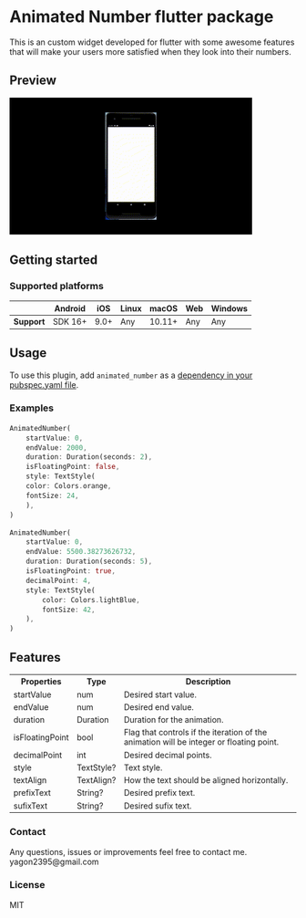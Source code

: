 # Animated Number flutter package

<p>This is an custom widget developed for flutter with some awesome features that will make your users more satisfied when they look into their numbers.</p>

## Preview
![Sample](./images/example.gif)

## Getting started

### Supported platforms

|             | Android | iOS  | Linux | macOS  | Web | Windows     |
|-------------|---------|------|-------|--------|-----|-------------|
| **Support** | SDK 16+ | 9.0+ | Any   | 10.11+ | Any | Any         |

## Usage
To use this plugin, add `animated_number` as a [dependency in your pubspec.yaml file](https://docs.flutter.dev/development/packages-and-plugins/using-packages).


### Examples
```dart
AnimatedNumber(
    startValue: 0,
    endValue: 2000,
    duration: Duration(seconds: 2),
    isFloatingPoint: false,
    style: TextStyle(
    color: Colors.orange,
    fontSize: 24,
    ),
)
```

```dart
AnimatedNumber(
    startValue: 0,
    endValue: 5500.38273626732,
    duration: Duration(seconds: 5),
    isFloatingPoint: true,
    decimalPoint: 4,
    style: TextStyle(
        color: Colors.lightBlue,
        fontSize: 42,
    ),
)
```

## Features
<table style="width:100%">
  <tr>
    <th>Properties</th>
    <th>Type</th>
    <th>Description</th>
  </tr>
  <tr>
    <td>startValue</td>
    <td>num</td>
    <td>Desired start value.</td>
  </tr>
  <tr>
    <td>endValue</td>
    <td>num</td>
    <td>Desired end value.</td>
  </tr>
  <tr>
    <td>duration</td>
    <td>Duration</td>
    <td>Duration for the animation.</td>
  </tr>
  <tr>
    <td>isFloatingPoint</td>
    <td>bool</td>
    <td>Flag that controls if the iteration of the animation will be integer or floating point.</td>
  </tr>
  <tr>
    <td>decimalPoint</td>
    <td>int</td>
    <td>Desired decimal points.</td>
  </tr>
  <tr>
    <td>style</td>
    <td>TextStyle?</td>
    <td>Text style.</td>
  </tr>
  <tr>
    <td>textAlign</td>
    <td>TextAlign?</td>
    <td>How the text should be aligned horizontally.</td>
  </tr>
  <tr>
    <td>prefixText</td>
    <td>String?</td>
    <td>Desired prefix text.</td>
  </tr>
  <tr>
    <td>sufixText</td>
    <td>String?</td>
    <td>Desired sufix text.</td>
  </tr>
</table>

### Contact
<div>
  Any questions, issues or improvements feel free to contact me.
  <br>
  yagon2395@gmail.com
</div>

### License
MIT
